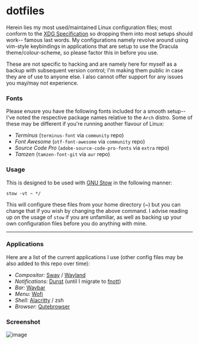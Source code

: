 # dotfiles

Herein lies my most used/maintained Linux configuration files; most conform to the [XDG Specification](https://wiki.archlinux.org/title/XDG_Base_Directory) so dropping them into most setups should work-- famous last words. My configurations namely revolve around using vim-style keybindings in applications that are setup to use the Dracula theme/colour-scheme, so please factor this in before you use.

These are not specific to hacking and are namely here for myself as a backup with subsequent version control; I'm making them public in case they are of use to anyone else. I also cannot offer support for any issues you may/may not experience.

### Fonts

Please enusre you have the following fonts included for a smooth setup-- I've noted the respective package names relative to the `Arch` distro. Some of these may be different if you're running another flavour of Linux:

- *Terminus* (`terminus-font` via `community` repo)
- *Font Awesome* (`otf-font-awesome` via `community` repo)
- *Source Code Pro* (`adobe-source-code-pro-fonts` via `extra` repo)
- *Tamzen* (`tamzen-font-git` via `aur` repo)

### Usage

This is designed to be used with [GNU Stow](https://www.gnu.org/software/stow/) in the following manner:

`stow -vt ~ */`

This will configure these files from your home directory (~) but you can change that if you wish by changing the above command. I advise reading up on the usage of `stow` if you are unfamiliar, as well as backing up your own configuration files before you do anything with mine.

***

### Applications

Here are a list of the current applications I use (other config files may be also added to this repo over time):

- *Compositor:* [Sway](https://github.com/swaywm/sway) / [Wayland](https://github.com/wayland-project/wayland)
- *Notifications:* [Dunst](https://github.com/dunst-project/dunst) (until I migrate to [fnott](https://gitlab.com/dnkl/fnott))
- *Bar:* [Waybar](https://github.com/Alexays/Waybar)
- *Menu:* [Wofi](https://hg.sr.ht/~scoopta/wofi)
- *Shell:* [Alacritty](https://github.com/alacritty/alacritty) / zsh
- *Browser:* [Qutebrowser](https://github.com/qutebrowser/qutebrowser)

### Screenshot

![image](https://user-images.githubusercontent.com/62815243/120772614-65a2ff00-c518-11eb-896a-a9843a057b83.png)
